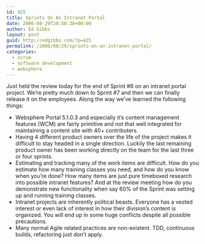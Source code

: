 ```yaml
---
id: 425
title: Sprints On An Intranet Portal
date: 2006-08-29T20:58:38+00:00
author: Ed Gibbs
layout: post
guid: http://edgibbs.com/?p=425
permalink: /2006/08/29/sprints-on-an-intranet-portal/
categories:
  - scrum
  - software development
  - websphere
---
```

Just held the review today for the end of Sprint #6 on an intranet portal project. We&#8217;re pretty much down to Sprint #7 and then we can finally release it on the employees. Along the way we&#8217;ve learned the following things:

  * Websphere Portal 5.1.0.3 and especially it&#8217;s content management features (WCM) are fairly primitive and not that well integrated for maintaining a content site with 40+ contributers.
  * Having 4 different product owners over the life of the project makes it difficult to stay headed in a single direction. Luckily the last remaining product owner has been working directly on the team for the last three or four sprints.
  * Estimating and tracking many of the work items are difficult. How do you estimate how many training classes you need, and how do you know when you&#8217;re done? How many items are just pure timeboxed research into possible intranet features? And at the review meeting how do you demonstrate new functionality when say 60% of the Sprint was setting up and running training classes.
  * Intranet projects are inherently political beasts. Everyone has a vested interest or even lack of interest in how their division&#8217;s content is organized. You will end up in some huge conflicts despite all possible precautions.
  * Many normal Agile related practices are non-existent. TDD, continuous builds, refactoring just don&#8217;t apply.